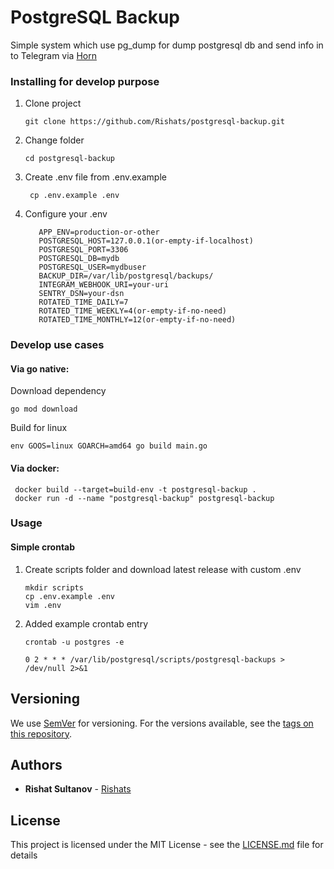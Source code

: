 # PostgreSQL Backup

Simple system which use pg_dump for dump postgresql db and send info in to Telegram via [Horn](https://github.com/requilence/integram)

### Installing for develop purpose
1) Clone project
    ```
    git clone https://github.com/Rishats/postgresql-backup.git
    ```
2) Change folder
    ```
    cd postgresql-backup
    ```
3) Create .env file from .env.example
    ```
     cp .env.example .env
    ```

4) Configure your .env
    ```
       APP_ENV=production-or-other
       POSTGRESQL_HOST=127.0.0.1(or-empty-if-localhost)
       POSTGRESQL_PORT=3306
       POSTGRESQL_DB=mydb
       POSTGRESQL_USER=mydbuser
       BACKUP_DIR=/var/lib/postgresql/backups/
       INTEGRAM_WEBHOOK_URI=your-uri
       SENTRY_DSN=your-dsn
       ROTATED_TIME_DAILY=7
       ROTATED_TIME_WEEKLY=4(or-empty-if-no-need)
       ROTATED_TIME_MONTHLY=12(or-empty-if-no-need)
    ```

### Develop use cases

#### Via go native:

Download dependency
```
go mod download
```

Build for linux
```
env GOOS=linux GOARCH=amd64 go build main.go
```

#### Via docker:
```
 docker build --target=build-env -t postgresql-backup .
 docker run -d --name "postgresql-backup" postgresql-backup
```


### Usage

#### Simple crontab
1) Create scripts folder and download latest release with custom .env
   ```
   mkdir scripts
   cp .env.example .env
   vim .env
   ```
2) Added example crontab entry
   
    ```
    crontab -u postgres -e
    ```

    ```
    0 2 * * * /var/lib/postgresql/scripts/postgresql-backups > /dev/null 2>&1
    ```

## Versioning

We use [SemVer](http://semver.org/) for versioning. For the versions available, see the [tags on this repository](https://github.com/Rishats/ywpti/tags). 

## Authors

* **Rishat Sultanov** - [Rishats](https://github.com/Rishats)

## License

This project is licensed under the MIT License - see the [LICENSE.md](LICENSE.md) file for details
